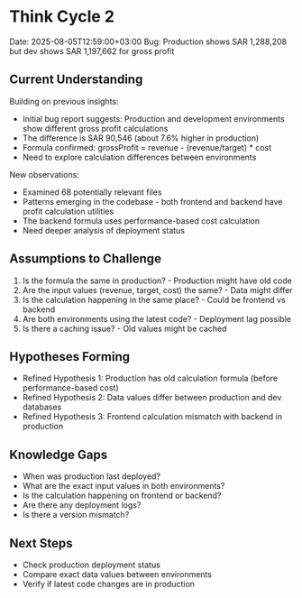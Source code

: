 # Think Cycle 2
Date: 2025-08-05T12:59:00+03:00
Bug: Production shows SAR 1,288,208 but dev shows SAR 1,197,662 for gross profit

## Current Understanding
Building on previous insights:
- Initial bug report suggests: Production and development environments show different gross profit calculations
- The difference is SAR 90,546 (about 7.6% higher in production)
- Formula confirmed: grossProfit = revenue - (revenue/target) * cost
- Need to explore calculation differences between environments

New observations:
- Examined 68 potentially relevant files
- Patterns emerging in the codebase - both frontend and backend have profit calculation utilities
- The backend formula uses performance-based cost calculation
- Need deeper analysis of deployment status

## Assumptions to Challenge
1. Is the formula the same in production? - Production might have old code
2. Are the input values (revenue, target, cost) the same? - Data might differ
3. Is the calculation happening in the same place? - Could be frontend vs backend
4. Are both environments using the latest code? - Deployment lag possible
5. Is there a caching issue? - Old values might be cached

## Hypotheses Forming
- Refined Hypothesis 1: Production has old calculation formula (before performance-based cost)
- Refined Hypothesis 2: Data values differ between production and dev databases
- Refined Hypothesis 3: Frontend calculation mismatch with backend in production

## Knowledge Gaps
- When was production last deployed?
- What are the exact input values in both environments?
- Is the calculation happening on frontend or backend?
- Are there any deployment logs?
- Is there a version mismatch?

## Next Steps
- Check production deployment status
- Compare exact data values between environments
- Verify if latest code changes are in production